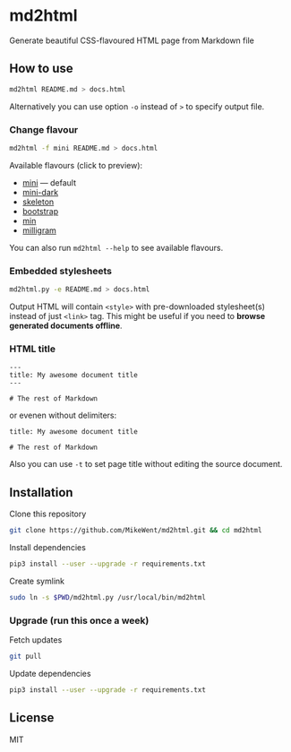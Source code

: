 # md2html

Generate beautiful CSS-flavoured HTML page from Markdown file

## How to use

```bash
md2html README.md > docs.html
```

Alternatively you can use option `-o` instead of `>` to specify output file.

### Change flavour

```bash
md2html -f mini README.md > docs.html
```

Available flavours (click to preview):

- [mini](https://rawgit.com/MikeWent/md2html/master/examples/exhibit-mini.html) — default
- [mini-dark](https://rawgit.com/MikeWent/md2html/master/examples/exhibit-mini-dark.html)
- [skeleton](https://rawgit.com/MikeWent/md2html/master/examples/exhibit-skeleton.html)
- [bootstrap](https://rawgit.com/MikeWent/md2html/master/examples/exhibit-bootstrap.html)
- [min](https://rawgit.com/MikeWent/md2html/master/examples/exhibit-min.html)
- [milligram](https://rawgit.com/MikeWent/md2html/master/examples/exhibit-milligram.html)

You can also run `md2html --help` to see available flavours.

### Embedded stylesheets

```bash
md2html.py -e README.md > docs.html
```

Output HTML will contain `<style>` with pre-downloaded stylesheet(s) instead of just `<link>` tag. This might be useful if you need to **browse generated documents offline**.

### HTML title

```
---
title: My awesome document title
---

# The rest of Markdown
```

or evenen without delimiters:

```
title: My awesome document title

# The rest of Markdown
```

Also you can use `-t` to set page title without editing the source document.

## Installation

Clone this repository

```bash
git clone https://github.com/MikeWent/md2html.git && cd md2html
```

Install dependencies

```bash
pip3 install --user --upgrade -r requirements.txt
```

Create symlink

```bash
sudo ln -s $PWD/md2html.py /usr/local/bin/md2html
```

### Upgrade (run this once a week)

Fetch updates

```bash
git pull
```

Update dependencies

```bash
pip3 install --user --upgrade -r requirements.txt
```

## License

MIT
